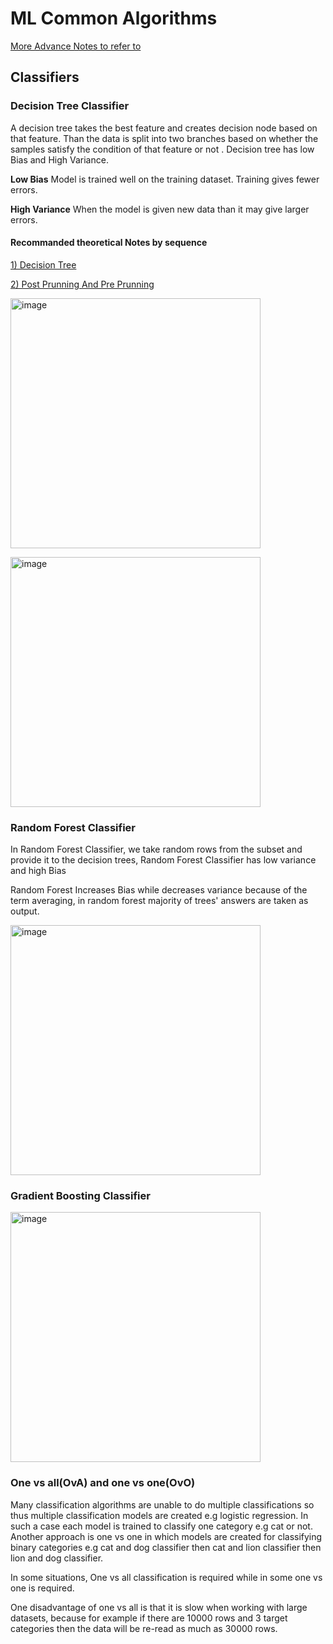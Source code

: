 # ML Common Algorithms

[More Advance Notes to refer to](https://github.com/krishnaik06/Machine-Learning-Algorithms-Materials)

## Classifiers

### Decision Tree Classifier

A decision tree takes the best feature and creates decision node based on that feature. Than the data is split into two branches based on whether the samples satisfy the condition of that feature or not . Decision tree has low Bias and High Variance.

**Low Bias** Model is trained well on the training dataset. Training gives fewer errors.

**High Variance** When the model is given new data than it may give larger errors.

#### Recommanded theoretical Notes by sequence

[1) Decision Tree](https://github.com/krishnaik06/Machine-Learning-Algorithms-Materials/blob/main/decision%20tree.pdf)

[2) Post Prunning And Pre Prunning](https://github.com/krishnaik06/Machine-Learning-Algorithms-Materials/blob/main/Postprunning%20and%20preprunning%20decision%20tree.pdf)

<img width="400" alt="image" src="https://github.com/AbdulHadi806/AI-Advance-Notes/assets/113926529/ec9b2d47-7c04-430f-9930-fba4b7ade618">

<img width="400" alt="image" src
  ="https://github.com/AbdulHadi806/AI-Advance-Notes/assets/113926529/8e03d9ab-61db-4805-a793-45b83220c5b5">

### Random Forest Classifier

In Random Forest Classifier, we take random rows from the subset and provide it to the decision trees, Random Forest Classifier has low variance and high Bias

Random Forest Increases Bias while decreases variance because of the term averaging, in random forest majority of trees' answers are taken as output.

<img width="400" alt="image" src="https://github.com/AbdulHadi806/AI-Advance-Notes/assets/113926529/d87e59ca-c1e1-461a-b432-64d45b7b51b3">

### Gradient Boosting Classifier

<img width="400" alt="image" src="https://github.com/AbdulHadi806/AI-Advance-Notes/assets/113926529/02bae323-5769-405b-8e0d-05459f673c1f">

### One vs all(OvA) and one vs one(OvO)
Many classification algorithms are unable to do multiple classifications so thus multiple classification models are created e.g logistic regression. In
such a case each model is trained to classify one category e.g cat or not. Another approach is one vs one in which models are created for classifying binary categories e.g cat and dog classifier then cat and lion classifier then lion and dog classifier.

In some situations, One vs all classification is required while in some one vs one is required.

One disadvantage of one vs all is that it is slow when working with large datasets, because for example if there are 10000 rows and 3 target categories then the data will be re-read as much as 30000 rows.
